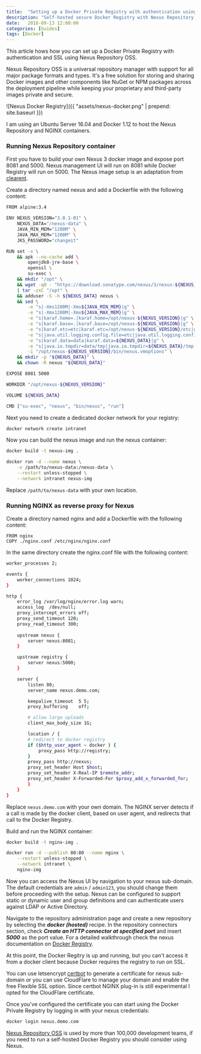 ```yaml
---
title:  "Setting up a Docker Private Registry with authentication using Nexus and Nginx"
description: "Self-hosted secure Docker Registry with Nexus Repository OSS, Nginx and Docker"
date:   2016-09-13 12:00:00
categories: [Guides]
tags: [Docker]
---
```


This article hows how you can set up a Docker Private Registry with authentication and SSL using Nexus Repository OSS.

Nexus Repository OSS is a universal repository manager with support for all major package formats and types. It's a free solution for storing and sharing Docker images and other components like NuGet or NPM packages across the deployment pipeline while keeping your proprietary and third-party images private and secure.

![Nexus Docker Registry]({{ "assets/nexus-docker.png" | prepend: site.baseurl }})

I am using an Ubuntu Server 16.04 and Docker 1.12 to host the Nexus Repository and NGINX containers.

### Running Nexus Repository container

First you have to build your own Nexus 3 docker image and expose port 8081 and 5000. Nexus management UI will run on 8081 while Docker Registry will run on 5000. The Nexus image setup is an adaptation from [clearent](https://hub.docker.com/r/clearent/nexus/).

Create a directory named nexus and add a Dockerfile with the following content:

```sh
FROM alpine:3.4

ENV NEXUS_VERSION="3.0.1-01" \
    NEXUS_DATA="/nexus-data" \
    JAVA_MIN_MEM="1200M" \
    JAVA_MAX_MEM="1200M" \
    JKS_PASSWORD="changeit"

RUN set -x \
    && apk --no-cache add \
        openjdk8-jre-base \
        openssl \
        su-exec \
    && mkdir "/opt" \
    && wget -qO - "https://download.sonatype.com/nexus/3/nexus-${NEXUS_VERSION}-unix.tar.gz" \
    | tar -zxC "/opt" \
    && adduser -S -h ${NEXUS_DATA} nexus \
	&& sed \
		-e "s|-Xms1200M|-Xms${JAVA_MIN_MEM}|g" \
		-e "s|-Xmx1200M|-Xmx${JAVA_MAX_MEM}|g" \
		-e "s|karaf.home=.|karaf.home=/opt/nexus-${NEXUS_VERSION}|g" \
		-e "s|karaf.base=.|karaf.base=/opt/nexus-${NEXUS_VERSION}|g" \
		-e "s|karaf.etc=etc|karaf.etc=/opt/nexus-${NEXUS_VERSION}/etc|g" \
		-e "s|java.util.logging.config.file=etc|java.util.logging.config.file=/opt/nexus-${NEXUS_VERSION}/etc|g" \
		-e "s|karaf.data=data|karaf.data=${NEXUS_DATA}|g" \
		-e "s|java.io.tmpdir=data/tmp|java.io.tmpdir=${NEXUS_DATA}/tmp|g" \
		-i "/opt/nexus-${NEXUS_VERSION}/bin/nexus.vmoptions" \
	&& mkdir -p "${NEXUS_DATA}" \
	&& chown -R nexus "${NEXUS_DATA}"

EXPOSE 8081 5000

WORKDIR "/opt/nexus-${NEXUS_VERSION}"

VOLUME ${NEXUS_DATA}

CMD ["su-exec", "nexus", "bin/nexus", "run"]
```

Next you need to create a dedicated docker network for your registry:

```sh
docker network create intranet
```

Now you can build the nexus image and run the nexus container:

```sh
docker build -t nexus-img .

docker run -d --name nexus \
    -v /path/to/nexus-data:/nexus-data \
    --restart unless-stopped \
    --network intranet nexus-img
```

Replace `/path/to/nexus-data` with your own location.

### Running NGINX as reverse proxy for Nexus

Create a directory named nginx and add a Dockerfile with the following content:

```
FROM nginx
COPY ./nginx.conf /etc/nginx/nginx.conf
```

In the same directory create the nginx.conf file with the following content:

```sh
worker_processes 2;

events { 
	worker_connections 1024; 
}

http {
	error_log /var/log/nginx/error.log warn;
	access_log  /dev/null;
	proxy_intercept_errors off;
	proxy_send_timeout 120;
	proxy_read_timeout 300;
	
	upstream nexus {
        server nexus:8081;
	}

	upstream registry {
        server nexus:5000;
	}

	server {
        listen 80;
        server_name nexus.demo.com;

        keepalive_timeout  5 5;
        proxy_buffering    off;

        # allow large uploads
        client_max_body_size 1G;

        location / {
		# redirect to docker registry
		if ($http_user_agent ~ docker ) {
			proxy_pass http://registry;
		}
		proxy_pass http://nexus;
		proxy_set_header Host $host;
		proxy_set_header X-Real-IP $remote_addr;
		proxy_set_header X-Forwarded-For $proxy_add_x_forwarded_for;
        }
    }
}

```

Replace `nexus.demo.com` with your own domain. The NGINX server detects if a call is made by the docker client, based on user agent, and redirects that call to the Docker Registry.

Build and run the NGINX container:

```sh
docker build -t nginx-img .

docker run -d --publish 80:80 --name nginx \
    --restart unless-stopped \
    --network intranet \
    nginx-img
```

Now you can access the Nexus UI by navigation to your nexus sub-domain. The default credentials are `admin` / `admin123`, you should change them before proceeding with the setup. Nexus can be configured to support static or dynamic user and group definitions and can authenticate users against LDAP or Active Directory.

Navigate to the repository administration page and create a new repository by selecting the ***docker (hosted)*** recipe. In the repository connectors section, check ***Create an HTTP connector at specified port*** and insert ***5000*** as the port value. For a detailed walkthrough check the nexus documentation on [Docker Registry](https://books.sonatype.com/nexus-book/3.0/reference/docker.html).  

At this point, the Docker Regitry is up and running, but you can't access it from a docker client because Docker requires the registry to run on SSL. 

You can use letsencrypt [certbot](https://github.com/certbot/certbot) to generate a certificate for nexus sub-domain or you can use CloudFlare to manage your domain and enable the free Flexible SSL option. Since certbot NGINX plug-in is still experimental I opted for the CloudFlare certificate. 

Once you've configured the certificate you can start using the Docker Private Registry by logging in with your nexus credentials:

```sh
docker login nexus.demo.com
```

[Nexus Repository OSS](https://www.sonatype.com/nexus-repository-oss) is used by more than 100,000 development teams, if you need to run a self-hosted Docker Registry you should consider using Nexus.


 
